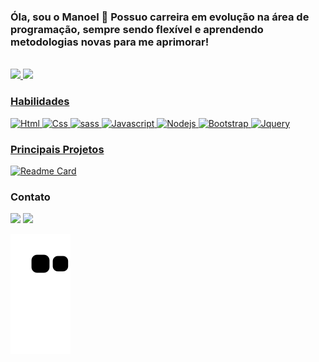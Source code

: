 ### Óla, sou o Manoel 👋 Possuo carreira em evolução na área de programação, sempre sendo flexível e aprendendo metodologias novas para me aprimorar!

<div style="display: inline_block"><br>
  <a href="https://github.com/manoel-jj">
<img height="50%" src="https://github-readme-stats.vercel.app/api?username=manoel-jj&show_icons=true&theme=dracula"/>
<img  src="https://github-readme-stats.vercel.app/api/top-langs/?username=manoel-jj&layout=compact&langs_count=7&theme=dracula"/>
 </div>



### Habilidades

![Html](https://img.shields.io/badge/HTML5-E34F26?style=for-the-badge&logo=html5&logoColor=white)
![Css](https://img.shields.io/badge/CSS-239120?&style=for-the-badge&logo=css3&logoColor=white)
![sass](https://img.shields.io/badge/Sass-CC6699?style=for-the-badge&logo=sass&logoColor=white)
![Javascript](https://img.shields.io/badge/JavaScript-F7DF1E?style=for-the-badge&logo=javascript&logoColor=black)
![Nodejs](https://img.shields.io/badge/Node.js-43853D?style=for-the-badge&logo=node.js&logoColor=white)
![Bootstrap](https://img.shields.io/badge/Bootstrap-563D7C?style=for-the-badge&logo=bootstrap&logoColor=white)
![Jquery](https://img.shields.io/badge/jQuery-0769AD?style=for-the-badge&logo=jquery&logoColor=white)


### Principais Projetos

[![Readme Card](https://github-readme-stats.vercel.app/api/pin/?username=manoel-jj&repo=clone_disneyplus-)](https://github.com/manoel-jj/clone_disneyplus-)

### Contato

<div>
 <a href = "https://www.linkedin.com/in/manoel-jj"><img src = "https://img.shields.io/badge/LinkedIn-0077B5?style=for-the-badge&logo=linkedin&logoColor=white"></a>
 <a href = "mailto:manoeljailton79@gmail.com"><img src= "https://img.shields.io/badge/Gmail-D14836?style=for-the-badge&logo=gmail&logoColor=white"></a>
  </div>
  
  
![snake gif](https://github.com/manoel-jj/manoel-jj/blob/output/github-contribution-grid-snake.svg)
  


